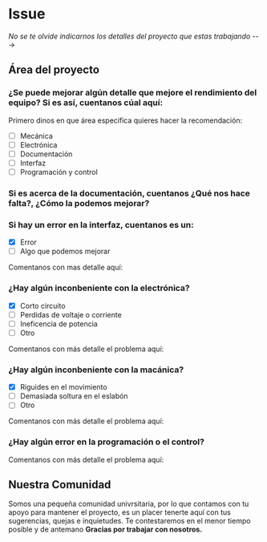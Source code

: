 # Issue

*No se te olvide indicarnos los detalles del proyecto que estas trabajando* --->


## Área del proyecto


### ¿Se puede mejorar algún detalle que mejore el rendimiento del equipo? Si es así, cuentanos cúal aquí:

Primero dinos en que área especifica quieres hacer la recomendación:
- [ ] Mecánica
- [ ] Electrónica
- [ ] Documentación
- [ ] Interfaz
- [ ] Programación y control

### Si es acerca de la documentación, cuentanos ¿Qué nos hace falta?, ¿Cómo la podemos mejorar?

### Si hay un error en la interfaz, cuentanos es un:

- [x] Error
- [ ] Algo que podemos mejorar

Comentanos con mas detalle aquí:

### ¿Hay algún inconbeniente con la electrónica?

- [x] Corto circuito
- [ ] Perdidas de voltaje o corriente
- [ ] Ineficencia de potencia
- [ ] Otro

Comentanos con más detalle el problema aquí:

### ¿Hay algún inconbeniente con la macánica?

- [x] Riguides en el movimiento
- [ ] Demasiada soltura en el eslabón
- [ ] Otro

Comentanos con más detalle el problema aquí:

### ¿Hay algún error en la programación o el control?

Comentanos con más detalle el problema aquí:

## Nuestra Comunidad
Somos una pequeña comunidad univrsitaria, por lo que contamos con tu apoyo para mantener el proyecto, es un placer tenerte aquí con tus
sugerencias, quejas e inquietudes. Te contestaremos en el menor tiempo posible y de antemano
**Gracias por trabajar con nosotros.**
